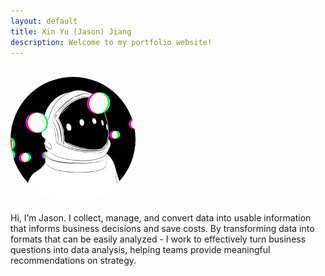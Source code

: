 ```yaml
---
layout: default
title: Xin Yu (Jason) Jiang
description: Welcome to my portfolio website!
---
```


<br>

<!-- <img src="/images/me.jpg" alt="homepage_img" width="200" style="border-radius:50%; filter:brightness(1.1); z-index:0">  -->
<img src="/images/astronaut.gif" alt="homepage_img" width="200" style="border-radius:50%; filter:brightness(1.1); z-index:0"> 

<br>

Hi, I’m Jason. I collect, manage, and convert data into usable information that informs business decisions and save costs. By transforming data into formats that can be easily analyzed - I work to effectively turn business questions into data analysis, helping teams provide meaningful recommendations on strategy. 

<!-- You can find my most recent resume <a href="jason_resume.pdf" target="_blank"><u>here</u></a>. -->

<br>

<!-- Check out my <a href="/projects/"><u>recent projects</u></a>. -->
